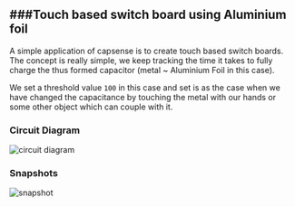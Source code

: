 ###Touch based switch board using Aluminium foil
----------

A simple application of capsense is to create touch based switch boards. The concept is really simple, we keep tracking the time it takes to fully charge the thus formed capacitor (metal ~ Aluminium Foil in this case).

We set a threshold value `100` in this case and set is as the case when we have changed the capacitance by touching the metal with our hands or some other object which can couple with it.


### Circuit Diagram
![circuit diagram](http://blog.minhazav.me/wp-content/uploads/2015/05/IMAG0011.jpg)

### Snapshots
![snapshot](http://blog.minhazav.me/wp-content/uploads/2015/05/IMAG0007.jpg)
